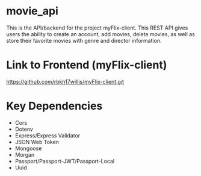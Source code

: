 # movie_api
This is the API/backend for the project myFlix-client. This REST API gives users the ability to create an account, add movies, delete movies, as well as store their favorite movies with genre and director information. 
# Link to Frontend (myFlix-client)
https://github.com/rbkh17willis/myFlix-client.git
# Key Dependencies 
* Cors
* Dotenv
* Express/Express Validator
* JSON Web Token
* Mongoose
* Morgan
* Passport/Passport-JWT/Passport-Local
* Uuid
